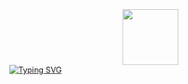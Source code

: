 <div id="header" align="center">
  <img src="https://media.giphy.com/media/M9gbBd9nbDrOTu1Mqx/giphy.gif" width="100"/>
</div>
<a href="https://git.io/typing-svg"><img src="https://readme-typing-svg.herokuapp.com?font=Fira+Code&size=70&pause=1020&color=112AF7&center=true&vCenter=true&width=1050&height=400&lines=+RESTful-API-PHP." alt="Typing SVG" /></a>